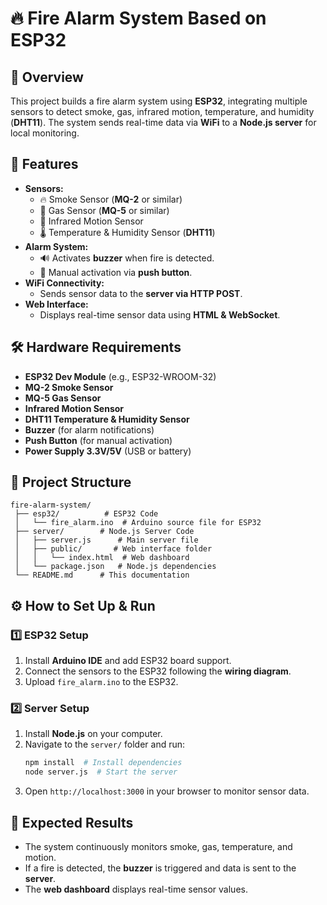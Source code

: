 # 🔥 Fire Alarm System Based on ESP32

## 📌 Overview
This project builds a fire alarm system using **ESP32**, integrating multiple sensors to detect smoke, gas, infrared motion, temperature, and humidity (**DHT11**). The system sends real-time data via **WiFi** to a **Node.js server** for local monitoring.

## 🚀 Features
- **Sensors:**
  - 🔥 Smoke Sensor (**MQ-2** or similar)
  - 💨 Gas Sensor (**MQ-5** or similar)
  - 🏃 Infrared Motion Sensor
  - 🌡️ Temperature & Humidity Sensor (**DHT11**)
- **Alarm System:**
  - 🔊 Activates **buzzer** when fire is detected.
  - 🔘 Manual activation via **push button**.
- **WiFi Connectivity:**
  - Sends sensor data to the **server via HTTP POST**.
- **Web Interface:**
  - Displays real-time sensor data using **HTML & WebSocket**.

## 🛠 Hardware Requirements
- **ESP32 Dev Module** (e.g., ESP32-WROOM-32)
- **MQ-2 Smoke Sensor**
- **MQ-5 Gas Sensor**
- **Infrared Motion Sensor**
- **DHT11 Temperature & Humidity Sensor**
- **Buzzer** (for alarm notifications)
- **Push Button** (for manual activation)
- **Power Supply 3.3V/5V** (USB or battery)

## 📂 Project Structure
```
fire-alarm-system/
 ├── esp32/          # ESP32 Code
 │   └── fire_alarm.ino  # Arduino source file for ESP32
 ├── server/        # Node.js Server Code
 │   ├── server.js      # Main server file
 │   ├── public/       # Web interface folder
 │   │   └── index.html  # Web dashboard
 │   └── package.json   # Node.js dependencies
 └── README.md      # This documentation
```

## ⚙️ How to Set Up & Run
### 1️⃣ ESP32 Setup
1. Install **Arduino IDE** and add ESP32 board support.
2. Connect the sensors to the ESP32 following the **wiring diagram**.
3. Upload `fire_alarm.ino` to the ESP32.

### 2️⃣ Server Setup
1. Install **Node.js** on your computer.
2. Navigate to the `server/` folder and run:
   ```sh
   npm install  # Install dependencies
   node server.js  # Start the server
   ```
3. Open `http://localhost:3000` in your browser to monitor sensor data.

## 🎯 Expected Results
- The system continuously monitors smoke, gas, temperature, and motion.
- If a fire is detected, the **buzzer** is triggered and data is sent to the **server**.
- The **web dashboard** displays real-time sensor values.

